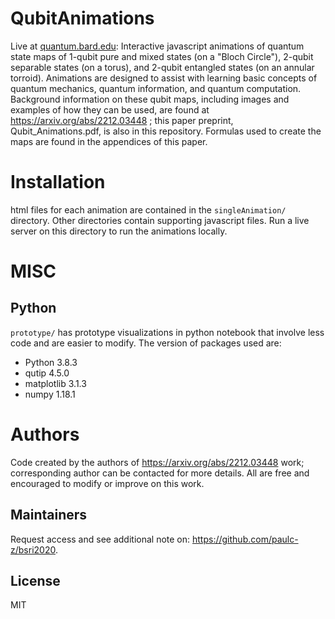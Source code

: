 # QubitAnimations
Live at [quantum.bard.edu](http://quantum.bard.edu): Interactive javascript animations of quantum state maps of 1-qubit pure and mixed states (on a "Bloch Circle"), 2-qubit separable states (on a torus), and 2-qubit entangled states (on an annular torroid).
Animations are designed to assist with learning basic concepts of quantum mechanics, quantum information, and quantum computation.
Background information on these qubit maps, including images and examples of how they can be used, are found at https://arxiv.org/abs/2212.03448 ; this paper preprint, Qubit_Animations.pdf, is also in this repository.  Formulas used to create the maps are found in the appendices of this paper. 

# Installation
html files for each animation are contained in the `singleAnimation/` directory.  Other directories contain supporting javascript files. Run a live server on this directory to run the animations locally.


# MISC 

## Python
`prototype/` has prototype visualizations in python notebook that involve less code and are easier to modify. The version of packages used are:
- Python 3.8.3
- qutip 4.5.0
- matplotlib 3.1.3
- numpy 1.18.1

# Authors
Code created by the authors of https://arxiv.org/abs/2212.03448 work; corresponding author can be contacted for more details.  All are free and encouraged to modify or improve on this work.

## Maintainers 
Request access and see additional note on: https://github.com/paulc-z/bsri2020.

## License
MIT
